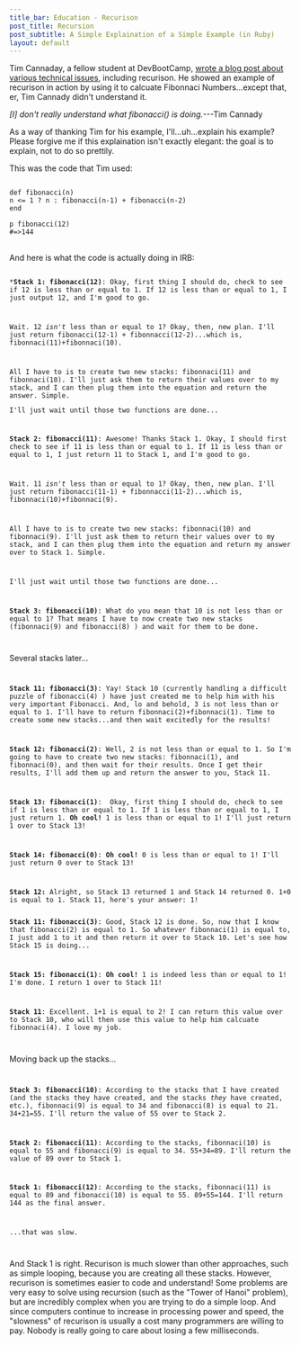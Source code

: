 ```yaml
---
title_bar: Education - Recurison
post_title: Recursion
post_subtitle: A Simple Explaination of a Simple Example (in Ruby)
layout: default
---
```

Tim Cannaday, a fellow student at DevBootCamp, <a href="https://timcannady.github.io/blog/blog_posts/t8-tech.html">wrote a blog post about various technical issues</a>, including recurison. He showed an example of recurison in action by using it to calcuate Fibonnaci Numbers...except that, er, Tim Cannady didn't understand it.

*[I] don't really understand what fibonacci() is doing.*---Tim Cannady

As a way of thanking Tim for his example, I'll...uh...explain his example? Please forgive me if this explaination isn't exactly elegant: the goal is to explain, not to do so prettily.

This was the code that Tim used:
<pre>
<code>
def fibonacci(n)
n <= 1 ? n : fibonacci(n-1) + fibonacci(n-2)
end

p fibonacci(12)
#=>144
</code>
</pre>
<p>And here is what the code is actually doing in IRB:</p>
<code>
*<strong>Stack 1: fibonacci(12)</strong>: Okay, first thing I should do, check to see if 12 is less than or equal to 1. If 12 is less than or equal to 1, I just output 12, and I'm good to go.</p>
<p>Wait. 12 <em>isn't</em> less than or equal to 1? Okay, then, new plan. I'll just return fibonacci(12-1) + fibonnacci(12-2)...which is, fibonnaci(11)+fibonnaci(10).</p>
<p>All I have to is to create two new stacks: fibonnaci(11) and fibonnaci(10). I'll just ask them to return their values over to my stack, and I can then plug them into the equation and return the answer. Simple.
<p>I'll just wait until those two functions are done...</p>
<p><strong>Stack 2: fibonacci(11)</strong>: Awesome! Thanks Stack 1. Okay, I should first check to see if 11 is less than or equal to 1. If 11 is less than or equal to 1, I just return 11 to Stack 1, and I'm good to go.</p>
<p>Wait. 11 <em>isn't</em> less than or equal to 1? Okay, then, new plan. I'll just return fibonacci(11-1) + fibonnacci(11-2)...which is, fibonnaci(10)+fibonnaci(9).</p>
<p>All I have to is to create two new stacks: fibonnaci(10) and fibonnaci(9). I'll just ask them to return their values over to my stack, and I can then plug them into the equation and return my answer over to Stack 1. Simple.</p>
<p>I'll just wait until those two functions are done...</p>
<p><strong>Stack 3: fibonacci(10)</strong>: What do you mean that 10 is not less than or equal to 1? That means I have to now create two new stacks (fibonnaci(9) and fibonacci(8) ) and wait for them to be done.</p>
</code>
<p>Several stacks later...</p>
<code>
<p><strong>Stack 11: fibonacci(3)</strong>: Yay! Stack 10 (currently handling a difficult puzzle of fibonacci(4) ) have just created me to help him with his very important Fibonacci. And, lo and behold, 3 is not less than or equal to 1. I'll have to return fibonnaci(2)+fibonnaci(1). Time to create some new stacks...and then wait excitedly for the results!</p>
<p><strong>Stack 12: fibonacci(2)</strong>: Well, 2 is not less than or equal to 1. So I'm going to have to create two new stacks: fibonnaci(1), and fibonnaci(0), and then wait for their results. Once I get their results, I'll add them up and return the answer to you, Stack 11.</p>
<p><strong>Stack 13: fibonacci(1)</strong>:  Okay, first thing I should do, check to see if 1 is less than or equal to 1. If 1 is less than or equal to 1, I just return 1. <strong>Oh cool!</strong> 1 is less than or equal to 1! I'll just return 1 over to Stack 13!</p>
<p><strong>Stack 14: fibonacci(0)</strong>: <strong>Oh cool!</strong> 0 is less than or equal to 1! I'll just return 0 over to Stack 13!</p>
<p><strong>Stack 12:</strong> Alright, so Stack 13 returned 1 and Stack 14 returned 0. 1+0 is equal to 1. Stack 11, here's your answer: 1!</p>
<strong>Stack 11: fibonacci(3)</strong>: Good, Stack 12 is done. So, now that I know that fibonacci(2) is equal to 1. So whatever fibonnaci(1) is equal to, I just add 1 to it and then return it over to Stack 10. Let's see how Stack 15 is doing...</p>
<p><strong>Stack 15: fibonacci(1)</strong>: <strong>Oh cool!</strong> 1 is indeed less than or equal to 1! I'm done. I return 1 over to Stack 11!</p>
<p><strong>Stack 11</strong>: Excellent. 1+1 is equal to 2! I can return this value over to Stack 10, who will then use this value to help him calcuate fibonnaci(4). I love my job.</p>
</code>
<p>Moving back up the stacks...</p>
<code>
<p><p><strong>Stack 3: fibonacci(10)</strong>: According to the stacks that I have created (and the stacks they have created, and the stacks <em>they</em> have created, etc.), fibonnaci(9) is equal to 34 and fibonacci(8) is equal to 21. 34+21=55. I'll return the value of 55 over to Stack 2.</p>
<p><p><strong>Stack 2: fibonacci(11)</strong>: According to the stacks, fibonnaci(10) is equal to 55 and fibonacci(9) is equal to 34. 55+34=89. I'll return the value of 89 over to Stack 1.</p>
<p><p><strong>Stack 1: fibonacci(12)</strong>: According to the stacks, fibonnaci(11) is equal to 89 and fibonacci(10) is equal to 55. 89+55=144. I'll return 144 as the final answer.</p>
<p>...that was slow.</p>
</code>

And Stack 1 is right. Recurison is much slower than other approaches, such as simple looping, because you are creating all these stacks. However, recurison is sometimes easier to code and understand! Some problems are very easy to solve using recursion (such as the "Tower of Hanoi" problem), but are incredibly complex when you are trying to do a simple loop. And since computers continue to increase in processing power and speed, the "slowness" of recurison is usually a cost many programmers are willing to pay. Nobody is really going to care about losing a few milliseconds.
